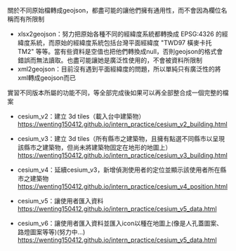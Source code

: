 關於不同原始檔轉成geojson，都盡可能的讓他們擁有通用性，而不會因為欄位名稱而有所限制  
  - xlsx2geojson：努力把原始各種不同的經緯度系統都轉換成 EPSG:4326 的經緯度系統，而原始的經緯度系統包括台灣平面經緯度 "TWD97 橫麥卡托 TM2" 等等。當有些資料是空值也把他們轉換成null，否則geojson的格式會錯誤而無法讀取。也盡可能讓她是廣泛性使用的，不會被資料所限制  
  - xml2geojson：目前沒有遇到平面經緯度的問題，所以單純只有廣泛性的將xml轉成geojson而已  


實習不同版本所屬的功能不同，等全部完成後如果可以再全部整合成一個完整的檔案  
  - cesium_v2：建立 3d tiles（載入台中建築物） 
  https://wenting150412.github.io/intern_practice/cesium_v2_building.html
  
  - cesium_v3：建立 3d tiles（所有縣市之建築物，且擁有點選不同縣市以呈現該縣市之建築物，但尚未將建築物固定在地形的地圖上）
  https://wenting150412.github.io/intern_practice/cesium_v3_building.html
  
  - cesium_v4：延續cesium_v3，新增偵測使用者的定位並顯示該使用者所在縣市之建築物
  https://wenting150412.github.io/intern_practice/cesium_v4_position.html
  
  - cesium_v5：讓使用者匯入資料
  https://wenting150412.github.io/intern_practice/cesium_v5_data.html

  - cesium_v6：讓使用者匯入資料並匯入icon以種在地圖上(像是人孔蓋圖案、路燈圖案等等)(努力中...)
  https://wenting150412.github.io/intern_practice/cesium_v5_data.html
